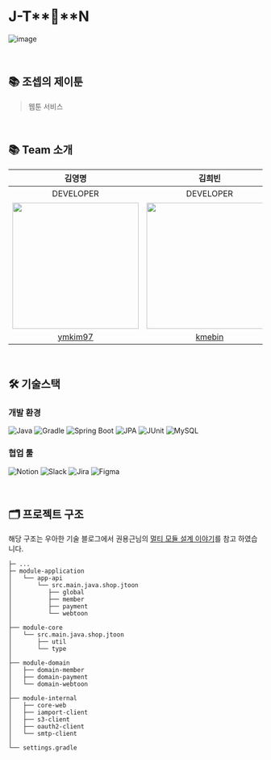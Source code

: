 # J-T**👀**N

![image](https://github.com/prgrms-be-devcourse/BE-04-JTOON/assets/31675711/47e8d454-442b-4538-9b19-e4e4fb382694)

<br/>

## 📚 조셉의 제이툰

> 웹툰 서비스

<br/>

## 📚 Team 소개

|                                      김영명                                       |                                      김희빈                                       |                                    박세연(PO)                                     |                                      신재윤                                       |                                    홍혁준(SM)                                     |                                       조셉                                       |                                      김훈기                                       |
|:------------------------------------------------------------------------------:|:------------------------------------------------------------------------------:|:------------------------------------------------------------------------------:|:------------------------------------------------------------------------------:|:------------------------------------------------------------------------------:|:------------------------------------------------------------------------------:|:------------------------------------------------------------------------------:|
|                                   DEVELOPER                                    |                                   DEVELOPER                                    |                                   DEVELOPER                                    |                                   DEVELOPER                                    |                                   DEVELOPER                                    |                                       멘토                                       |                                      서브멘토                                      |
| <img src="https://avatars.githubusercontent.com/u/83266154?v=4" width="250" /> | <img src="https://avatars.githubusercontent.com/u/72112845?v=4" width="250" /> | <img src="https://avatars.githubusercontent.com/u/54196094?v=4" width="250" /> | <img src="https://avatars.githubusercontent.com/u/87688023?v=4" width="250" /> | <img src="https://avatars.githubusercontent.com/u/31675711?v=4" width="250" /> | <img src="https://avatars.githubusercontent.com/u/42864786?v=4" width="250" /> | <img src="https://avatars.githubusercontent.com/u/66348135?v=4" width="250" /> |
|                     [ymkim97](https://github.com/ymkim97)                      |                      [kmebin](https://github.com/kmebin)                       |                     [parksey](https://github.com/parksey)                      |                   [DevUni](https://github.com/Shin-Jae-Yoon)                   |                 [HongDosan](https://github.com/HyuckJuneHong)                  |                  [joseph-100](https://github.com/joseph-100)                   |                    [HunkiKim](https://github.com/HunkiKim)                     |

<br/>

## 🛠 기술스택

### 개발 환경

![Java](https://img.shields.io/badge/javaㅤ17-%23ED8B00.svg?style=for-the-badge&logo=openjdk&logoColor=white)
![Gradle](https://img.shields.io/badge/Gradle-02303A.svg?style=for-the-badge&logo=Gradle&logoColor=white)
![Spring Boot](https://img.shields.io/badge/springㅤbootㅤ3.1.2-%236DB33F.svg?style=for-the-badge&logo=spring&logoColor=white)
![JPA](https://img.shields.io/badge/JPA-59666C?style=for-the-badge&logo=Hibernate&logoColor=white)
![JUnit](https://img.shields.io/badge/junitㅤ5-25A162?style=for-the-badge&logo=JUnit5&logoColor=white)
![MySQL](https://img.shields.io/badge/mysqlㅤ8-%2300f.svg?style=for-the-badge&logo=mysql&logoColor=white)

### 협업 툴

![Notion](https://img.shields.io/badge/Notion-%23000000.svg?style=for-the-badge&logo=notion&logoColor=white)
![Slack](https://img.shields.io/badge/Slack-4A154B?style=for-the-badge&logo=slack&logoColor=white)
![Jira](https://img.shields.io/badge/jira-%230A0FFF.svg?style=for-the-badge&logo=jira&logoColor=white)
![Figma](https://img.shields.io/badge/figma-%23F24E1E.svg?style=for-the-badge&logo=figma&logoColor=white)

<br/>

## 🗂️ 프로젝트 구조

해당 구조는 우아한 기술 블로그에서 권용근님의 [멀티 모듈 설계 이야기](https://techblog.woowahan.com/2637/)를 참고 하였습니다.

```.
├─ ...
├─ module-application
│   └── app-api
│       └── src.main.java.shop.jtoon
│          ├── global
│          ├── member
│          ├── payment
│          └── webtoon
│
├── module-core
│   └── src.main.java.shop.jtoon
│       ├── util
│       └── type
│
├── module-domain
│   ├── domain-member
│   ├── domain-payment
│   └── domain-webtoon
│
├── module-internal
│   ├── core-web
│   ├── iamport-client
│   ├── s3-client
│   ├── oauth2-client
│   └── smtp-client
│
└── settings.gradle
```
